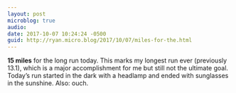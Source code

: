 ```yaml
---
layout: post
microblog: true
audio: 
date: 2017-10-07 10:24:24 -0500
guid: http://ryan.micro.blog/2017/10/07/miles-for-the.html
---
```

**15 miles** for the long run today. This marks my longest run ever (previously 13.1), which is a major accomplishment for me but still not the ultimate goal. Today’s run started in the dark with a headlamp and ended with sunglasses in the sunshine. Also: ouch. 
